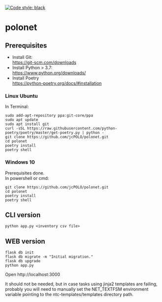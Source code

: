 [![Code style: black](https://img.shields.io/badge/code%20style-black-000000.svg)](https://github.com/psf/black)
# polonet

## Prerequisites
- Install Git:  
https://git-scm.com/downloads
- Install Python > 3.7:  
https://www.python.org/downloads/
- Install Poetry  
https://python-poetry.org/docs/#installation

### Linux Ubuntu
In Terminal:
```
sudo add-apt-repository ppa:git-core/ppa
sudo apt update
sudo apt install git
curl -sSL https://raw.githubusercontent.com/python-poetry/poetry/master/get-poetry.py | python -
git clone https://github.com/jcPOLO/polonet.git
cd polonet
poetry install
poetry shell
```

### Windows 10
Prerequisites done.  
In powershell or cmd:
```
git clone https://github.com/jcPOLO/polonet.git
cd polonet
poetry install
poetry shell
```
## CLI version
```
python app.py <inventory csv file>
```
## WEB version
```
flask db init
flask db migrate -m "Initial migration."
flask db upgrade
python app.py
````

Open http://localhost:3000

It should not be needed, but in case tasks using jinja2 templates are failing, probably you will need to manually set the NET_TEXTFSM environment variable pointing to the ntc-templates/templates directory path.
